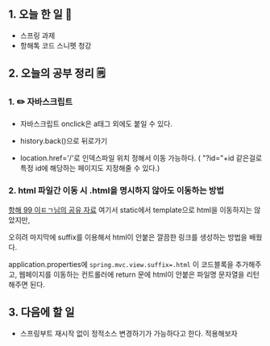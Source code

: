 <!-- 20210630 수 day 24 -->
<!--  
day 24

스프링에서 .html을 안붙이고 페이지 이동하는 방법

-->

## 1. 오늘 한 일 📅

*   스프링 과제
*   항해톡 코드 스니펫 청강

## 2. 오늘의 공부 정리 🗒️

### 1. ✏️ 자바스크립트

*   자바스크립트 onclick은 a태그 외에도 붙일 수 있다.

*   history.back()으로 뒤로가기

*   location.href='/'로 인덱스파일 위치 정해서 이동 가능하다. ( "?id="+id 같은걸로 특정 id에 해당하는 페이지도 지정해줄 수 있다.)

### 2. html 파일간 이동 시 .html을 명시하지 않아도 이동하는 방법

[항해 99 이ㅌㄱ님의 공유 자료](https://bottom-to-top.tistory.com/38) 여기서 static에서 template으로 html을 이동하지는 않았지만,

오히려 마지막에 suffix를 이용해서 html이 안붙은 깔끔한 링크를 생성하는 방법을 배웠다.

application.properties에 `spring.mvc.view.suffix=.html` 이 코드블록을 추가해주고, 웹페이지를 이동하는 컨트롤러에 return 문에 html이 안붙은 파일명 문자열을 리턴해주면 된다.

## 3. 다음에 할 일

*   스프링부트 재시작 없이 정적소스 변경하기가 가능하다고 한다. 적용해보자

